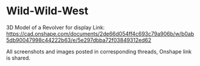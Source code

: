 # Wild-Wild-West
3D Model of a Revolver for display
Link: https://cad.onshape.com/documents/2de66d054ff4c693c79a906b/w/b0ab5db90047998c44222b63/e/5e297dbba72f03849312ed62

All screenshots and images posted in corresponding threads, Onshape link is shared.

